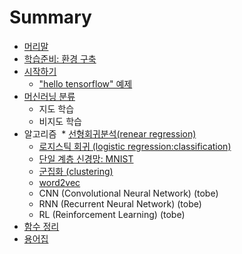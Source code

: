 # Summary

* [머리말](README.md)
* [학습준비: 환경 구축](tensorflow/setting.md)
* [시작하기](tensorflow/start.md)
  * ["hello tensorflow" 예제](tensorflow/hello_tensorflow.md)
* [머신러닝 분류](tensorflow/classification.md)
  * 지도 학습
  * 비지도 학습
* 알고리즘
  * [선형회귀분석(renear regression)](tensorflow/renear_regression.md)
  * [로지스틱 회귀 (logistic regression:classification)](tensorflow/logistic_regression.md)
  * [단일 계층 신경망: MNIST](tensorflow/mnist.md)
  * [군집화 (clustering)](tensorflow/clustering.md)
  * [word2vec](tensorflow/word2vec.md)
  * CNN (Convolutional Neural Network) (tobe)
  * RNN (Recurrent Neural Network) (tobe)
  * RL (Reinforcement Learning) (tobe)
* [함수 정리](tensorflow/function.md)
* [용어집](tensorflow/glossary.md)
